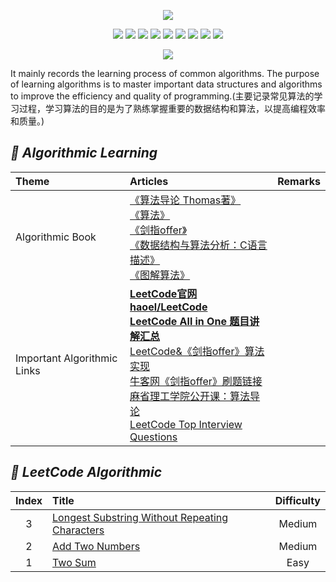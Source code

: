 <p align='center'>
<img src='https://upload-images.jianshu.io/upload_images/4164292-d338e3549088cef9.jpg?imageMogr2/auto-orient/strip%7CimageView2/2/w/1240'>
</p>

<p align='center'>
<img src="https://img.shields.io/badge/platform-iOS-ff69b4.svg">
<img src="https://img.shields.io/badge/language-Objective--C-orange.svg">
<img src="https://img.shields.io/badge/language-python-yellowgreen.svg">
<img src="https://img.shields.io/badge/language-shell-green.svg">
<img src="https://img.shields.io/badge/language-JavaScript-yellow.svg">
<img src="https://img.shields.io/badge/language-Java-yellow.svg">
<img src="https://img.shields.io/badge/language-PHP-yellow.svg">
<img src="https://img.shields.io/badge/language-C-yellow.svg">
<img src="https://img.shields.io/badge/language-C++-yellow.svg">
<!--<img src="https://img.shields.io/badge/blog-https://baohenglin.github.io-blue.svg">-->

</p>

<p align='center'>
<a href="https://baohenglin.github.io"><img src="https://img.shields.io/badge/blog-https://baohenglin.github.io-blue.svg"></a>
<!--<a href="https://juejin.im/user/57638ad8207703006b06e3ef"><img src="https://img.shields.io/badge/%E6%8E%98%E9%87%91-@bestswifter-fd6f32.svg?style=flat&colorA=1970fe"></a>
<a href="https://www.zhihu.com/people/bestswifter/activities"><img src="https://img.shields.io/badge/%E7%9F%A5%E4%B9%8E-@bestswifter-50E3C2.svg?style=flat&colorA=0083ea"></a>-->
<i<!--mg src="https://img.shields.io/badge/PR-welcome%20!-brightgreen.svg?colorA=a0cd34-->">
</p>

It mainly records the learning process of common algorithms. The purpose of learning algorithms is to master important data structures and algorithms to improve the efficiency and quality of programming.(主要记录常见算法的学习过程，学习算法的目的是为了熟练掌握重要的数据结构和算法，以提高编程效率和质量。)

## *📖 Algorithmic Learning*
|Theme|Articles|Remarks|
|:--|:--|:--:
|Algorithmic Book|[《算法导论 Thomas著》](https://book.douban.com/subject/20432061/)<br>[《算法》](https://book.douban.com/subject/10432347/)<br>[《剑指offer》](https://book.douban.com/subject/27008702/)<br>[《数据结构与算法分析：C语言描述》](https://book.douban.com/subject/1139426/)<br>[《图解算法》](https://book.douban.com/subject/27620425/)<br>|
|Important Algorithmic Links|[**LeetCode官网**](https://leetcode.com/problemset/algorithms/)<br>[**haoel/LeetCode**](https://github.com/haoel/leetcode)<br>[**LeetCode All in One 题目讲解汇总**](https://www.cnblogs.com/grandyang/p/4606334.html)<br>[LeetCode&《剑指offer》算法实现](https://github.com/knightsj/awesome-algorithm-question-solution)<br>[牛客网《剑指offer》刷题链接](https://www.nowcoder.com/ta/coding-interviews)<br>[麻省理工学院公开课：算法导论](http://open.163.com/special/opencourse/algorithms.html)<br>[LeetCode Top Interview Questions](https://leetcode.com/explore/interview/card/top-interview-questions-medium/)<br>|



## *💎 LeetCode Algorithmic*

|Index|Title|Difficulty|
|:--:|:--|:--:|
3|[Longest Substring Without Repeating Characters](https://github.com/baohenglin/Algorithmic/blob/master/Articles/Longest%20Substring%20Without%20Repeating%20Characters)|Medium
2|[Add Two Numbers](https://github.com/baohenglin/Algorithmic/blob/master/Articles/LeetCode_2：Add%20Two%20Numbers)<br>| Medium
1|[Two Sum](https://github.com/baohenglin/ARTS/blob/master/Articles/Algorithmic%201.md)<br>| Easy


